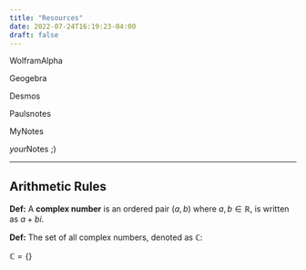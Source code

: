 ```yaml
---
title: "Resources"
date: 2022-07-24T16:19:23-04:00
draft: false
---
```


WolframAlpha

Geogebra

Desmos 

Paulsnotes

MyNotes

*your*Notes ;)

<hr>

## Arithmetic Rules
**Def:** A **complex number** is an ordered pair $(a,b)$ where $a,b \in \mathbb{R}$, is written as $a+bi$.

**Def:** The set of all complex numbers, denoted as $\mathbb{C}$:

$\mathbb{C}=\{\}$
